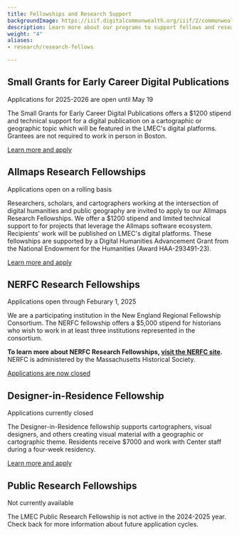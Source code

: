 ```yaml
---
title: Fellowships and Research Support
backgroundImage: https://iiif.digitalcommonwealth.org/iiif/2/commonwealth:3f463366g/1292,3248,8404,3417/1200,/0/default.jpg
description: Learn more about our programs to support fellows and research scholars
weight: "4"
aliases:
- research/research-fellows

---
```



## Small Grants for Early Career Digital Publications

<span class="badge bg-success font-secondary fw-normal">Applications for 2025-2026 are open until May 19</span>


The Small Grants for Early Career Digital Publications offers a $1200 stipend and technical support for a digital publication on a cartographic or geographic topic which will be featured in the LMEC's digital platforms. Grantees are not required to work in person in Boston.

<a href="../digital-publication-small-grants" class="btn btn-primary-outline btn-sm"><i class="fas fa-info-circle me-2"></i> Learn more and apply</a>


## Allmaps Research Fellowships

<span class="badge bg-success font-secondary fw-normal">Applications open on a rolling basis</span>

Researchers, scholars, and cartographers working at the intersection of digital humanities and public geography are invited to apply to our Allmaps Research Fellowships. We offer a $1200 stipend and limited technical support to for projects that leverage the Allmaps software ecosystem. Recipients' work will be published on LMEC's digital platforms. These fellowships are supported by a Digital Humanities Advancement Grant from the National Endowment for the Humanities (Award HAA-293491-23).

<a href="../../projects/digital-projects/allmaps/#allmaps-research-fellowships" class="btn btn-primary-outline btn-sm"><i class="fas fa-info-circle me-2"></i> Learn more and apply</a>


## NERFC Research Fellowships

<span class="badge bg-danger font-secondary fw-normal">Applications open through Feburary 1, 2025</span>

We are a participating institution in the New England Regional Fellowship Consortium. The NERFC fellowship offers a $5,000 stipend for historians who wish to work in at least three institutions represented in the consortium.

**To learn more about NERFC Research Fellowships, [visit the NERFC site](https://www.masshist.org/fellowships/nerfc "NERFC Fellowship Application").** NERFC is administered by the Massachusetts Historical Society.

<a href="https://www.masshist.org/fellowships/nerfc/apply" class="btn btn-primary-outline btn-sm">Applications are now closed</a>



## Designer-in-Residence Fellowship

<span class="badge bg-danger font-secondary fw-normal">Applications currently closed</span>

The Designer-in-Residence fellowship supports cartographers, visual designers, and others creating visual material with a geographic or cartographic theme. Residents receive $7000 and work with Center staff during a four-week residency.


<a href="../designer-in-residence" class="btn btn-primary-outline btn-sm"><i class="fas fa-info-circle me-2"></i> Learn more and apply</a>


## Public Research Fellowships

<span class="badge bg-danger font-secondary fw-normal">Not currently available</span>

The LMEC Public Research Fellowship is not active in the 2024-2025 year. Check back for more information about future application cycles.

